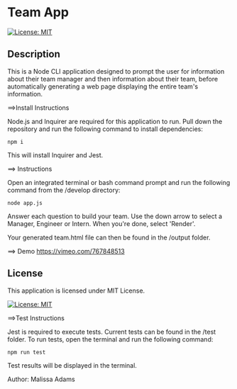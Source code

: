 # Team App


[![License: MIT](https://img.shields.io/badge/License-MIT-yellow.svg)](https://opensource.org/licenses/MIT)
    

## Description

This is a Node CLI application designed to prompt the user for information about their team manager and then information about their team, before automatically generating a web page displaying the entire team's information.
      

==>Install Instructions

Node.js and Inquirer are required for this application to run. Pull down the repository and run the following command to install dependencies:

    npm i
  
This will install Inquirer and Jest.

==> Instructions

Open an integrated terminal or bash command prompt and run the following command from the /develop directory:

    node app.js

Answer each question to build your team. Use the down arrow to select a Manager, Engineer or Intern.  When you're done, select 'Render'.

Your generated team.html file can then be found in the /output folder.

==> Demo
https://vimeo.com/767848513

## License
  
This application is licensed under MIT License.
     
[![License: MIT](https://img.shields.io/badge/License-MIT-yellow.svg)](https://opensource.org/licenses/MIT)
    

==>Test Instructions

Jest is required to execute tests. Current tests can be found in the /test folder. To run tests, open the terminal and run the following command:

    npm run test

Test results will be displayed in the terminal.

Author: Malissa Adams
